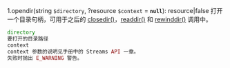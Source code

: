 1.opendir(string `$directory`, ?resource `$context` = **`null`**): resource|false 打开一个目录句柄，可用于之后的 [closedir()](https://www.php.net/manual/zh/function.closedir.php)，[readdir()](https://www.php.net/manual/zh/function.readdir.php) 和 [rewinddir()](https://www.php.net/manual/zh/function.rewinddir.php) 调用中。

```php
directory
要打开的目录路径
context
context 参数的说明见手册中的 Streams API 一章。 
失败时抛出 E_WARNING 警告。    
```

